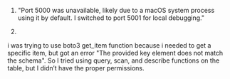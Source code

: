 1. "Port 5000 was unavailable, likely due to a macOS system process using it by default.
I switched to port 5001 for local debugging."

2.
i was trying to use boto3 get_item function because i needed to get a specific item, but got an error "The provided key element does not match the schema".
So I tried using query, scan, and describe functions on the table, but I didn’t have the proper permissions.
